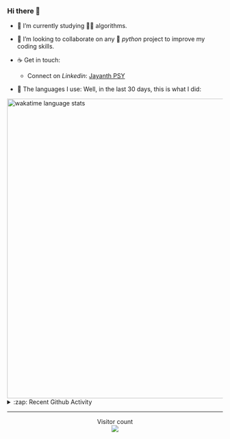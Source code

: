 ### Hi there 👋

- 🌱 I’m currently studying 🏇🏼  algorithms.

- 👯 I’m looking to collaborate on any :snake: *python* project to improve my coding skills.

- ☕ Get in touch:
  +  Connect on *Linkedin*: [Jayanth PSY](https://www.linkedin.com/in/jayanth-p-b3924812a/)

<!--- ⚡ Fun fact: *Python* is older than *C++* and *Java*. -->

- :memo: The languages I use: Well, in the last 30 days, this is what I did:

<img src="https://wakatime.com/share/@j_tesla/4d0b7d1e-6b31-4b03-accf-374d3ed5433f.png" alt="wakatime language stats" width="700"/>

<details>
  <summary>:zap: Recent Github Activity</summary>
  
<!--START_SECTION:activity-->
1. 🗣 Commented on [#16](https://github.com/shrinish123/GuessMovie/issues/16) in [shrinish123/GuessMovie](https://github.com/shrinish123/GuessMovie)
2. ❗️ Opened issue [#16](https://github.com/shrinish123/GuessMovie/issues/16) in [shrinish123/GuessMovie](https://github.com/shrinish123/GuessMovie)
3. 💪 Opened PR [#15](https://github.com/shrinish123/GuessMovie/pull/15) in [shrinish123/GuessMovie](https://github.com/shrinish123/GuessMovie)
4. ❗️ Opened issue [#14](https://github.com/shrinish123/GuessMovie/issues/14) in [shrinish123/GuessMovie](https://github.com/shrinish123/GuessMovie)
5. 🗣 Commented on [#450](https://github.com/adityabisoi/ds-algo-solutions/issues/450) in [adityabisoi/ds-algo-solutions](https://github.com/adityabisoi/ds-algo-solutions)
<!--END_SECTION:activity-->

</details>

-----

<p align="center"> 
  Visitor count<br>
  <img src="https://profile-counter.glitch.me/j-tesla/count.svg" />
</p>












<!--
**j-tesla/j-tesla** is a ✨ _special_ ✨ repository because its `README.md` (this file) appears on your GitHub profile.

Here are some ideas to get you started:

- 🔭 I’m currently working on ...
- 🌱 I’m currently learning ...
- 👯 I’m looking to collaborate on ...
- 🤔 I’m looking for help with ...
- 💬 Ask me about ...
- 📫 How to reach me: ...
- 😄 Pronouns: ...
- ⚡ Fun fact: ...
-->


